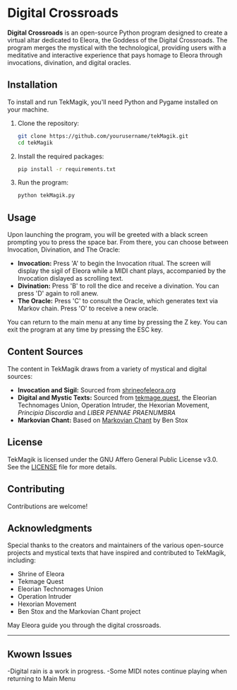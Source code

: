 # Digital Crossroads

**Digital Crossroads** is an open-source Python program designed to create a virtual altar dedicated to Eleora, the Goddess of the Digital Crossroads. The program merges the mystical with the technological, providing users with a meditative and interactive experience that pays homage to Eleora through invocations, divination, and digital oracles.

## Installation

To install and run TekMagik, you'll need Python and Pygame installed on your machine.

1. Clone the repository:
    ```bash
    git clone https://github.com/yourusername/tekMagik.git
    cd tekMagik
    ```

2. Install the required packages:
    ```bash
    pip install -r requirements.txt
    ```

3. Run the program:
    ```bash
    python tekMagik.py
    ```

## Usage

Upon launching the program, you will be greeted with a black screen prompting you to press the space bar. From there, you can choose between Invocation, Divination, and The Oracle:

- **Invocation:** Press 'A' to begin the Invocation ritual. The screen will display the sigil of Eleora while a MIDI chant plays, accompanied by the Invocation dislayed as scrolling text.
- **Divination:** Press 'B' to roll the dice and receive a divination. You can press 'D' again to roll anew.
- **The Oracle:** Press 'C' to consult the Oracle, which generates text via Markov chain. Press 'O' to receive a new oracle.

You can return to the main menu at any time by pressing the Z key.
You can exit the program at any time by pressing the ESC key.

## Content Sources

The content in TekMagik draws from a variety of mystical and digital sources:

- **Invocation and Sigil:** Sourced from [shrineofeleora.org](https://shrineofeleora.org)
- **Digital and Mystic Texts:** Sourced from [tekmage.quest](https://www.tekmage.quest/), the Eleorian Technomages Union, Operation Intruder,  the Hexorian Movement, *Principia Discordia* and *LIBER PENNAE PRAENUMBRA*
- **Markovian Chant:** Based on [Markovian Chant](https://github.com/benstox/markovianchant) by Ben Stox

## License

TekMagik is licensed under the GNU Affero General Public License v3.0. See the [LICENSE](LICENSE) file for more details.

## Contributing

Contributions are welcome! 

## Acknowledgments

Special thanks to the creators and maintainers of the various open-source projects and mystical texts that have inspired and contributed to TekMagik, including:

- Shrine of Eleora
- Tekmage Quest
- Eleorian Technomages Union
- Operation Intruder
- Hexorian Movement
- Ben Stox and the Markovian Chant project

May Eleora guide you through the digital crossroads.

---
## Kwown Issues
-Digital rain is a work in progress.
-Some MIDI notes continue playing when returning to Main Menu
